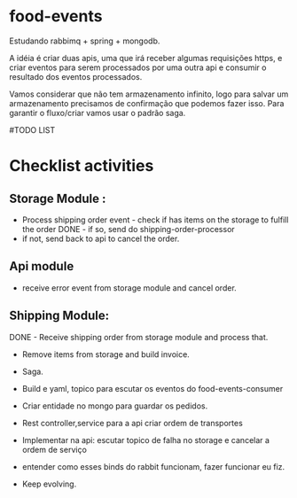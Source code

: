 # food-events
Estudando rabbimq + spring + mongodb.


A idéia é criar duas apis, uma que irá receber algumas requisições https, e criar eventos para serem processados por uma outra api e consumir o resultado dos eventos processados.

Vamos considerar que não tem armazenamento infinito, logo para salvar um armazenamento precisamos de confirmação que podemos fazer isso. Para garantir o fluxo/criar vamos usar o padrão saga.

#TODO LIST

# Checklist activities 

## Storage Module :
- Process shipping order event - check if has items on the storage to fulfill the order 
DONE - if so, send do shipping-order-processor
- if not, send back to api to cancel the order.
 
## Api module 
- receive error event from storage module and cancel order.

## Shipping Module:
DONE - Receive shipping order from storage module and process that.
- Remove items from storage and build invoice.



- Saga.
 - Build e yaml, topico para escutar os eventos do food-events-consumer
 - Criar entidade no mongo para guardar os pedidos.
 - Rest controller,service para a api criar ordem de transportes
 - Implementar na api: escutar topico de falha no storage e cancelar a ordem de serviço
- entender como esses binds do rabbit funcionam, fazer funcionar eu fiz.
- Keep evolving.
